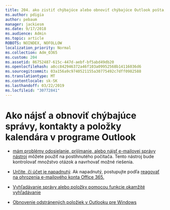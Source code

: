 ```yaml
---
title: 204. ako zistiť chýbajúce alebo obnoviť chýbajúce Outlook pošta, kalendár alebo kontakty
ms.author: pdigia
author: pebaum
manager: jackiesm
ms.date: 9/17/2018
ms.audience: Admin
ms.topic: article
ROBOTS: NOINDEX, NOFOLLOW
localization_priority: Normal
ms.collection: Adm_O365
ms.custom: 204
ms.assetid: 86752487-615c-447d-aebf-bf5abd49db20
ms.openlocfilehash: a8cc842946372a46f103a09952568b14116036d6
ms.sourcegitcommit: 03a156a9c9740521155a30775492c7dff0982588
ms.translationtype: MT
ms.contentlocale: sk-SK
ms.lasthandoff: 03/22/2019
ms.locfileid: "30772841"
---
```

# <a name="how-to-find-and-recover-missing-messages-contacts-or-calendar-items-in-outlook"></a>Ako nájsť a obnoviť chýbajúce správy, kontakty a položky kalendára v programe Outlook

- [mám problémy odosielanie, prijímanie, alebo nájsť e-mailovej správy nástroj](https://aka.ms/SaRA-OutlookSendReceive) môžete použiť na postihnutého počítača. Tento nástroj bude kontrolovať množstvo otázok a navrhovať možné riešenia. 
    
- [Určite, či účet je napadnutý](https://support.microsoft.com/help/2551603/how-to-determine-whether-your-office-365-account-has-been-compromised). Ak napadnutý, postupujte podľa [reagovať na ohrozenia e-mailového konta Office 365.](https://docs.microsoft.com/office365/enterprise/responding-to-a-compromised-email-account)
    
- [Vyhľadávanie správy alebo položky pomocou funkcie okamžité vyhľadávanie](https://support.office.com/article/69748862-5976-47b9-98e8-ed179f1b9e4d)
    
- [Obnovenie odstránených položiek v Outlooku pre Windows](https://support.office.com/article/49e81f3c-c8f4-4426-a0b9-c0fd751d48ce)
    

